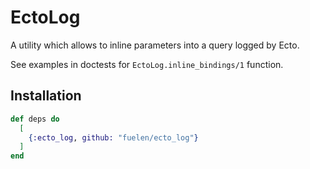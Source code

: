 # EctoLog

A utility which allows to inline parameters into a query logged by Ecto.

See examples in doctests for `EctoLog.inline_bindings/1` function.

## Installation

```elixir
def deps do
  [
    {:ecto_log, github: "fuelen/ecto_log"}
  ]
end
```
